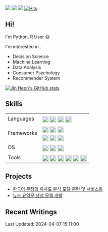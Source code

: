 <!--
- [머신러닝을 활용한 사회초년생의 이직의도 예측](https://github.com/yjinheon/project-turnover-behavior)
- [Deep Autoencoder을 활용한 플레이리스트 기반 추천시스템 구현](https://github.com/yjinheon/melon-autoencoder)

-->


 <a href="https://yjinheon.github.io/" target="_blank"><img src="https://img.shields.io/badge/Blog-black?style=flat-square&logo=Hugo&logoColor=white"/></a>
 <a href="mailto:yjinheon@gmail.com" target="_blank"><img src="https://img.shields.io/badge/yjinheon@gmail.com-EA4335?style=flat-square&logo=Gmail&logoColor=white"/></a>
 <a href="https://www.linkedin.com/in/jin-heon-yoon-583842178/" target="_blank"><img src="https://img.shields.io/badge/JinheonYoon-0A66C2?style=flat-square&logo=Linkedin&logoColor=white"/></a> [![Hits](https://hits.seeyoufarm.com/api/count/incr/badge.svg?url=https%3A%2F%2Fgithub.com%2Fyjinheon%2Fhit-counter&count_bg=%2379C83D&title_bg=%23555555&icon=&icon_color=%23E7E7E7&title=hits&edge_flat=false)](https://hits.seeyoufarm.com)
 
 ## Hi!
 
I'm Python, R User :smiley:

I'm interested in..
  - Decision Science
  - Machine Learning
  - Data Analysis
  - Consumer Psychology
  - Recommender System



[![Jin Heon's GitHub stats](https://github-readme-stats.vercel.app/api?username=yjinheon&count_private=true&hide=stars&show_icons=true&theme=dracula)](https://github.com/anuraghazra/github-readme-stats)


## Skills
<table>
<tr>
   <td> Languages
  </td>
   <td>
    <img src="https://img.shields.io/badge/Python-3776AB?style=for-the-badge&logo=python&logoColor=white" height="20" align="middle"></a>
    <img src="https://img.shields.io/badge/R-276DC3?style=for-the-badge&logo=r&logoColor=white" height="20" align="middle"></a>
    <img src="https://img.shields.io/badge/PostgreSQL-316192?style=flat-square&logo=postgresql&logoColor=white" height="20" align="middle"/>
    <img src="https://img.shields.io/badge/JavaScript-323330?style=for-the-badge&logo=javascript&logoColor=yellow" height="20" align="middle"/>
  </td>
</tr>
<tr>
   <td> Frameworks
  </td>
   <td>
    <img src="https://img.shields.io/badge/scikit_learn-F7931E?style=for-the-badge&logo=scikit-learn&logoColor=white" height="20" align="middle"></a>
    <img src="https://img.shields.io/badge/TensorFlow-FF6F00?style=for-the-badge&logo=TensorFlow&logoColor=white" height="20" align="middle"></a>
    <img src="https://img.shields.io/badge/Selenium-43B02A?style=for-the-badge&logo=Selenium&logoColor=white" height="20" align="middle"></a> <br />
    <img src="https://img.shields.io/badge/SciPy-654FF0?style=for-the-badge&logo=SciPy&logoColor=white" height="20" align="middle"></a>
    <img src="https://img.shields.io/badge/Flask-000000?style=for-the-badge&logo=flask&logoColor=white" height="20" align="middle"></a>
    <img src="https://img.shields.io/badge/PyTorch-EE4C2C?style=for-the-badge&logo=PyTorch&logoColor=white" height="20" align="middle"></a>
  </td>
</tr>
<tr>
   <td> OS
  </td>
   <td>
   <img src="https://img.shields.io/badge/Arch_Linux-1793D1?style=for-the-badge&logo=arch-linux&logoColor=white" height="20" align="middle"></a>
   <img src="https://img.shields.io/badge/Ubuntu-E95420?style=for-the-badge&logo=ubuntu&logoColor=white" height="20" align="middle"></a>
   <img src="https://img.shields.io/badge/Windows-0078D6?style=for-the-badge&logo=windows&logoColor=white" height="20" align="middle"></a>
  </td>
</tr>
<tr>
   <td> Tools
  </td>
   <td>
    <img src="https://img.shields.io/badge/Google%20Analytics-E37400?style=for-the-badge&logo=google%20analytics&logoColor=white" height="20" align="middle"></a>
    <img src="https://img.shields.io/badge/Amazon_AWS-FF9900?style=for-the-badge&logo=amazonaws&logoColor=white" height="20" align="middle"></a>
    <img src="https://img.shields.io/badge/RStudio-75AADB?style=for-the-badge&logo=RStudio&logoColor=white" height="20" align="middle"></a>
    <img src="https://img.shields.io/badge/Visual_Studio_Code-0078D4?style=for-the-badge&logo=visual%20studio%20code&logoColor=white" height="20" align="middle"></a>
    <img src="https://img.shields.io/badge/NeoVim-%2357A143.svg?&style=for-the-badge&logo=neovim&logoColor=white" height="20" align="middle"></a>
    <img src="https://img.shields.io/badge/Weights_&_Biases-FFBE00?style=for-the-badge&logo=WeightsAndBiases&logoColor=white" height="20" align="middle"></a>    
  </td>
</tr>
</table>

## Projects
- [한국어 문장의 유사도 분석 모델 훈련 및 서비스화](https://github.com/yjinheon/NLU_STS)
- [뉴스 요약문 생성 모델 개발](https://github.com/seawavve/NLG_summarization)

## Recent Writings 


 Last Updated: 2024-04-07 15:11:00